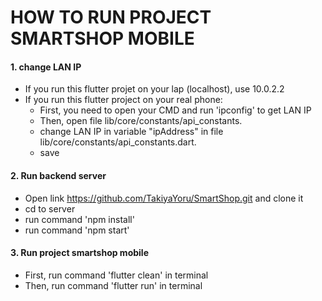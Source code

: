 # HOW TO RUN PROJECT SMARTSHOP MOBILE


#### 1. change LAN IP 

- If you run this flutter projet on your lap (localhost), use 10.0.2.2
- If you run this flutter project on your real phone:           
   - First, you need to open your CMD and run 'ipconfig' to get LAN IP  
   - Then, open file lib/core/constants/api_constants. 
   - change LAN IP in variable "ipAddress" in  file lib/core/constants/api_constants.dart.
   - save

#### 2. Run backend server
- Open link https://github.com/TakiyaYoru/SmartShop.git and clone it 
- cd to server
- run command 'npm install'
- run command 'npm start'

#### 3. Run project smartshop mobile
   
- First, run command 'flutter clean' in terminal
- Then, run command 'flutter run' in terminal